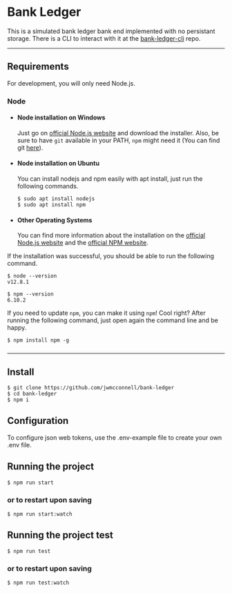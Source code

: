 # Bank Ledger

This is a simulated bank ledger bank end implemented with no persistant storage. There is a CLI to interact with it at the [bank-ledger-cli](https://github.com/jwmcconnell/bank-ledger-cli/) repo.

---
## Requirements

For development, you will only need Node.js.

### Node
- #### Node installation on Windows

  Just go on [official Node.js website](https://nodejs.org/) and download the installer.
Also, be sure to have `git` available in your PATH, `npm` might need it (You can find git [here](https://git-scm.com/)).

- #### Node installation on Ubuntu

  You can install nodejs and npm easily with apt install, just run the following commands.

      $ sudo apt install nodejs
      $ sudo apt install npm

- #### Other Operating Systems
  You can find more information about the installation on the [official Node.js website](https://nodejs.org/) and the [official NPM website](https://npmjs.org/).

If the installation was successful, you should be able to run the following command.

    $ node --version
    v12.8.1

    $ npm --version
    6.10.2

If you need to update `npm`, you can make it using `npm`! Cool right? After running the following command, just open again the command line and be happy.

    $ npm install npm -g

###

---

## Install

    $ git clone https://github.com/jwmcconnell/bank-ledger
    $ cd bank-ledger
    $ npm i

## Configuration

To configure json web tokens, use the .env-example file to create your own .env file.

## Running the project

    $ npm run start

### or to restart upon saving

    $ npm run start:watch

## Running the project test

    $ npm run test

### or to restart upon saving

    $ npm run test:watch